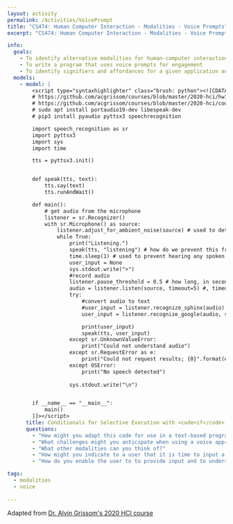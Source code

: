 ```yaml
---
layout: activity
permalink: /Activities/VoicePrompt
title: "CS474: Human Computer Interaction - Modalities - Voice Prompts"
excerpt: "CS474: Human Computer Interaction - Modalities - Voice Prompts"

info: 
  goals: 
    - To identify alternative modalities for human-computer interaction
    - To write a program that uses voice prompts for engagement
    - To identify signifiers and affordances for a given application and modality
  models:
    - model: |
        <script type="syntaxhighlighter" class="brush: python"><![CDATA[
        # https://github.com/acgrissom/courses/blob/master/2020-hci/hw1_voiceui.md
        # https://github.com/acgrissom/courses/blob/master/2020-hci/code/recognize_speech.py
        # sudo apt install portaudio19-dev libespeak-dev
        # pip3 install pyaudio pyttsx3 speechrecognition

        import speech_recognition as sr
        import pyttsx3
        import sys
        import time

        tts = pyttsx3.init()


        def speak(tts, text):
            tts.say(text)
            tts.runAndWait()

        def main():
            # get audio from the microphone                                                                       
            listener = sr.Recognizer()                                                                                   
            with sr.Microphone() as source:
                listener.adjust_for_ambient_noise(source) # used to detect silence to stop listening after a phrase is spoken
                while True:
                    print("Listening.")
                    speak(tts, "listening") # how do we prevent this from being spoken every time an exception is thrown?
                    time.sleep(1) # used to prevent hearing any spoken text; what else could we do?
                    user_input = None
                    sys.stdout.write(">")
                    #record audio
                    listener.pause_threshold = 0.5 # how long, in seconds, to observe silence before processing what was heard
                    audio = listener.listen(source, timeout=5) #, timeout = N throws an OSError after N seconds if nothing is heard.  can also call listen_in_background(source, callback) and specify a function callback that accepts the recognizer and the audio when data is heard via a thread
                    try:
                        #convert audio to text
                        #user_input = listener.recognize_sphinx(audio) #requires PocketSphinx installation
                        user_input = listener.recognize_google(audio, show_all = False) # set show_all to True to get a dictionary of all possible translations

                        print(user_input)
                        speak(tts, user_input)
                    except sr.UnknownValueError:
                        print("Could not understand audio")
                    except sr.RequestError as e:
                        print("Could not request results; {0}".format(e))
                    except OSError:
                        print("No speech detected")
                        
                    sys.stdout.write("\n")


        if __name__ == "__main__":
            main()
        ]]></script>     
      title: Conditionals for Selective Execution with <code>if</code> Statements
      questions:
        - "How might you adapt this code for use in a text-based program you've written in the past?"
        - "What challenges might you anticipate when using a voice approach, particularly with respect to accessibility, and how might you address them?"
        - "What other modalities can you think of?"
        - "How might you indicate to a user that it is time to input a certain value, and indicate what kinds of values are permissible?"
        - "How do you enable the user to to provide input and to understand output at the right time?"

tags:
  - modalities
  - voice
  
---
```


Adapted from [Dr. Alvin Grissom's 2020 HCI course](https://github.com/acgrissom/courses/blob/master/2020-hci/syllabus.md)